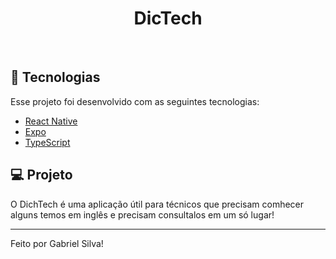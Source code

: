<h1 align="center" >DicTech</h1>
<br>

## 🚀 Tecnologias

Esse projeto foi desenvolvido com as seguintes tecnologias:

- [React Native](https://facebook.github.io/react-native/)
- [Expo](https://expo.io/)
- [TypeScript](https://www.typescriptlang.org/)

## 💻 Projeto

O DichTech é uma aplicação útil para técnicos que precisam comhecer alguns temos em inglês e precisam consultalos em um só lugar!

---

Feito por Gabriel Silva!
